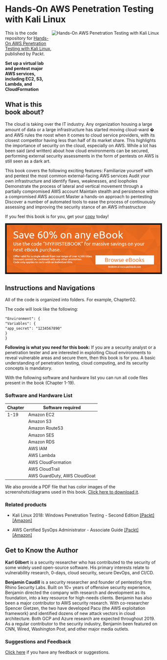 # Hands-On AWS Penetration Testing with Kali Linux

<a href="https://www.packtpub.com/virtualization-and-cloud/hands-aws-penetration-testing-kali-linux?utm_source=github&utm_medium=repository&utm_campaign=9781789136722 "><img src="https://dz13w8afd47il.cloudfront.net/sites/default/files/imagecache/ppv4_main_book_cover/36722_New.png" alt="Hands-On AWS Penetration Testing with Kali Linux" height="256px" align="right"></a>

This is the code repository for [Hands-On AWS Penetration Testing with Kali Linux](https://www.packtpub.com/virtualization-and-cloud/hands-aws-penetration-testing-kali-linux?utm_source=github&utm_medium=repository&utm_campaign=9781789136722 ), published by Packt.

**Set up a virtual lab and pentest major AWS services, including EC2, S3, Lambda, and CloudFormation**

## What is this book about?
The cloud is taking over the IT industry. Any organization housing a large amount of data or a large infrastructure has started moving cloud-ward � and AWS rules the roost when it comes to cloud service providers, with its closest competitor having less than half of its market share. This highlights the importance of security on the cloud, especially on AWS. While a lot has been said (and written) about how cloud environments can be secured, performing external security assessments in the form of pentests on AWS is still seen as a dark art.

This book covers the following exciting features:
Familiarize yourself with and pentest the most common external-facing AWS services 
Audit your own infrastructure and identify flaws, weaknesses, and loopholes 
Demonstrate the process of lateral and vertical movement through a partially compromised AWS account 
Maintain stealth and persistence within a compromised AWS account 
Master a hands-on approach to pentesting 
Discover a number of automated tools to ease the process of continuously assessing and improving the security stance of an AWS infrastructure 

If you feel this book is for you, get your [copy](https://www.amazon.com/dp/1789136725) today!

<a href="https://www.packtpub.com/?utm_source=github&utm_medium=banner&utm_campaign=GitHubBanner"><img src="https://raw.githubusercontent.com/PacktPublishing/GitHub/master/GitHub.png" 
alt="https://www.packtpub.com/" border="5" /></a>

## Instructions and Navigations
All of the code is organized into folders. For example, Chapter02.

The code will look like the following:
```
"Environment": {
"Variables": {
"app_secret": "1234567890"
}
}
```

**Following is what you need for this book:**
If you are a security analyst or a penetration tester and are interested in exploiting Cloud environments to reveal vulnerable areas and secure them, then this book is for you. 
A basic understanding of penetration testing, cloud computing, and its security concepts is mandatory.

With the following software and hardware list you can run all code files present in the book (Chapter 1-19).
### Software and Hardware List
| Chapter | Software required | 
| -------- | ------------------------------------ |
| 1-19 | Amazon EC2 |
|  | Amazon S3 |
|  | Amazon Route53 |
|  | Amazon SES |
|  | Amazon RDS |
|  | AWS IAM |
|  | AWS Lambda |
|  | AWS CloudFormation |
|  | AWS CloudTrail |
|  | AWS GuardDuty, AWS CloudGoat |

We also provide a PDF file that has color images of the screenshots/diagrams used in this book. [Click here to download it](http:/?/?www.?packtpub.?com/?sites/?default/?files/).

### Related products
* Kali Linux 2018: Windows Penetration Testing - Second Edition [[Packt]](https://www.packtpub.com/networking-and-servers/kali-linux-2018-windows-penetration-testing-second-edition?utm_source=github&utm_medium=repository&utm_campaign=9781788997461 ) [[Amazon]](https://www.amazon.com/dp/1788997468)

* AWS Certified SysOps Administrator - Associate Guide  [[Packt]](https://prod.packtpub.com/in/virtualization-and-cloud/aws-certified-sysops-administrator-associate-guide?utm_source=github&utm_medium=repository&utm_campaign=) [[Amazon]](https://www.amazon.com/dp/1788990773)

## Get to Know the Author
**Karl Gilbert**
is a security researcher who has contributed to the security of some widely used open-source software. His primary interests relate to vulnerability research, 0-days, cloud security, secure DevOps, and CI/CD. 

**Benjamin Caudill**
is a security researcher and founder of pentesting firm Rhino Security Labs. Built on 10+ years of offensive security experience, Benjamin directed the company with research and development as its foundation, into a key resource for high-needs clients.
Benjamin has also been a major contributor to AWS security research. With co-researcher Spencer Gietzen, the two have developed Pacu (the AWS exploitation framework) and identified dozens of new attack vectors in cloud architecture. Both GCP and Azure research are expected throughout 2019.
As a regular contributor to the security industry, Benjamin been featured on CNN, Wired, Washington Post, and other major media outlets.

### Suggestions and Feedback
[Click here](https://docs.google.com/forms/d/e/1FAIpQLSdy7dATC6QmEL81FIUuymZ0Wy9vH1jHkvpY57OiMeKGqib_Ow/viewform) if you have any feedback or suggestions.


